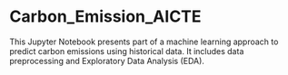 # Carbon_Emission_AICTE

This Jupyter Notebook presents part of a machine learning approach to predict carbon emissions using historical data. It includes data preprocessing and Exploratory Data Analysis (EDA). 
